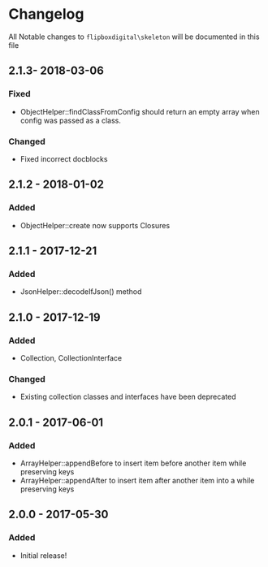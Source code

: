 # Changelog
All Notable changes to `flipboxdigital\skeleton` will be documented in this file

## 2.1.3- 2018-03-06
### Fixed
- ObjectHelper::findClassFromConfig should return an empty array when config was passed as a class.

### Changed
- Fixed incorrect docblocks

## 2.1.2 - 2018-01-02

### Added
- ObjectHelper::create now supports Closures

## 2.1.1 - 2017-12-21

### Added
- JsonHelper::decodeIfJson() method

## 2.1.0 - 2017-12-19

### Added
- Collection, CollectionInterface

### Changed
- Existing collection classes and interfaces have been deprecated

## 2.0.1 - 2017-06-01

### Added
- ArrayHelper::appendBefore to insert item before another item while preserving keys
- ArrayHelper::appendAfter to insert item after another item into a while preserving keys

## 2.0.0 - 2017-05-30

### Added
- Initial release!

